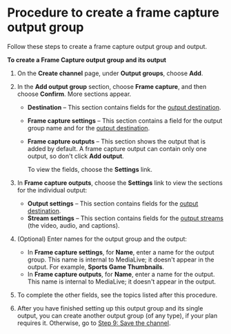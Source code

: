# Procedure to create a frame capture output group<a name="framecapture-create-procedure"></a>

Follow these steps to create a frame capture output group and output\.

**To create a Frame Capture output group and its output**

1. On the **Create channel** page, under **Output groups**, choose **Add**\. 

1. In the **Add output group** section, choose **Frame capture**, and then choose **Confirm**\. More sections appear\. 
   + **Destination** – This section contains fields for the [output destination](framecapture-destinations.md)\. 
   + **Frame capture settings** – This section contains a field for the output group name and for the [output destination](framecapture-destinations.md)\. 
   + **Frame capture outputs** – This section shows the output that is added by default\. A frame capture output can contain only one output, so don't click **Add output**\.

     To view the fields, choose the **Settings** link\. 

1. In **Frame capture outputs**, choose the **Settings** link to view the sections for the individual output:
   + **Output settings** – This section contains fields for the [output destination](framecapture-destinations.md)\.
   + **Stream settings** – This section contains fields for the [output streams](output-settings-framecapture.md) \(the video, audio, and captions\)\.

1. \(Optional\) Enter names for the output group and the output:
   + In **Frame capture settings**, for **Name**, enter a name for the output group\. This name is internal to MediaLive; it doesn't appear in the output\. For example, **Sports Game Thumbnails**\.
   + In **Frame capture outputs**, for **Name**, enter a name for the output\. This name is internal to MediaLive; it doesn't appear in the output\.

1. To complete the other fields, see the topics listed after this procedure\.

1. After you have finished setting up this output group and its single output, you can create another output group \(of any type\), if your plan requires it\. Otherwise, go to [Step 9: Save the channel](creating-a-channel-step9.md)\.